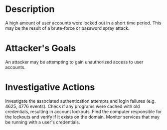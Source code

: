 # Description
A high amount of user accounts were locked out in a short time period. This may be the result of a brute-force or password spray attack.
# Attacker's Goals
An attacker may be attempting to gain unauthorized access to user accounts.
# Investigative Actions
Investigate the associated authentication attempts and login failures (e.g. 4625, 4776 events).
Check if any programs were cached with old credentials, resulting in account lockouts.
Find the computer responsible for the lockouts and verify if it exists on the domain.
Monitor services that may be running with a user's credentials.
